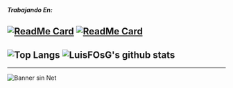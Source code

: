 ***Trabajando En:***

[![ReadMe Card](https://github-readme-stats.vercel.app/api/pin/?username=LuisFOsG&repo=Consulta-Medica&theme=react)](https://github.com/LuisFOsG/Consulta-Medica)
[![ReadMe Card](https://github-readme-stats.vercel.app/api/pin/?username=LuisFOsG&repo=graficas-chartjs&theme=react)](https://github.com/LuisFOsG/graficas-chartjs)
---------------
![Top Langs](https://github-readme-stats.vercel.app/api/top-langs/?username=LuisFOsG&layout=compact&bg_color=547B7D&title_color=E0E6E6&text_color=AFF3F3)
![LuisFOsG's github stats](https://github-readme-stats.vercel.app/api?username=LuisFOsG&show_icons=true&theme=dark&show_owner=true)
---------------
---------------
![Banner sin Net](https://raw.githubusercontent.com/saadeghi/saadeghi/master/dino.gif "Sin Net")

<!--
**LuisFOsG/LuisFOsG** is a ✨ _special_ ✨ repository because its `README.md` (this file) appears on your GitHub profile.

Here are some ideas to get you started:

- 🔭 I’m currently working on ...
- 🌱 I’m currently learning ...
- 👯 I’m looking to collaborate on ...
- 🤔 I’m looking for help with ...
- 💬 Ask me about ...
- 📫 How to reach me: ...
- 😄 Pronouns: ...
- ⚡ Fun fact: ...
-->
